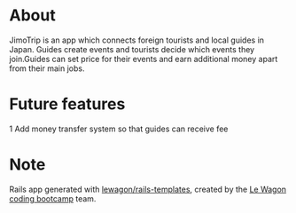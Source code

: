 # About
JimoTrip is an app which connects foreign tourists and local guides in Japan. Guides create events and tourists decide which events they join.Guides can set price for their events and earn additional money apart from their main jobs.

# Future features
1 Add money transfer system so that guides can receive fee

# Note
Rails app generated with [lewagon/rails-templates](https://github.com/lewagon/rails-templates), created by the [Le Wagon coding bootcamp](https://www.lewagon.com) team.

